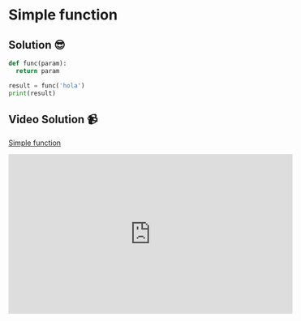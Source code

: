 # Simple function

## Solution 😎

```python
def func(param):
  return param

result = func('hola')
print(result)
```

## Video Solution 📹

[Simple function](https://drive.google.com/file/d/1fT7uMgCRtYB69DKbI-6wxI2tfRRAerfF/view?usp=share_link)
<iframe width="560" height="315" src="https://www.youtube.com/embed/eGsM9TNg470" title="YouTube video player" frameborder="0" allow="accelerometer; autoplay; clipboard-write; encrypted-media; gyroscope; picture-in-picture; web-share" allowfullscreen></iframe>
